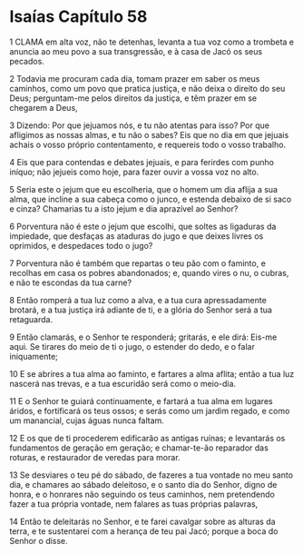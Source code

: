 # Isaías Capítulo 58

1	CLAMA em alta voz, não te detenhas, levanta a tua voz como a trombeta e anuncia ao meu povo a sua transgressão, e à casa de Jacó os seus pecados.

2	Todavia me procuram cada dia, tomam prazer em saber os meus caminhos, como um povo que pratica justiça, e não deixa o direito do seu Deus; perguntam-me pelos direitos da justiça, e têm prazer em se chegarem a Deus,

3	Dizendo: Por que jejuamos nós, e tu não atentas para isso? Por que afligimos as nossas almas, e tu não o sabes? Eis que no dia em que jejuais achais o vosso próprio contentamento, e requereis todo o vosso trabalho.

4	Eis que para contendas e debates jejuais, e para ferirdes com punho iníquo; não jejueis como hoje, para fazer ouvir a vossa voz no alto.

5	Seria este o jejum que eu escolheria, que o homem um dia aflija a sua alma, que incline a sua cabeça como o junco, e estenda debaixo de si saco e cinza? Chamarias tu a isto jejum e dia aprazível ao Senhor?

6	Porventura não é este o jejum que escolhi, que soltes as ligaduras da impiedade, que desfaças as ataduras do jugo e que deixes livres os oprimidos, e despedaces todo o jugo?

7	Porventura não é também que repartas o teu pão com o faminto, e recolhas em casa os pobres abandonados; e, quando vires o nu, o cubras, e não te escondas da tua carne?

8	Então romperá a tua luz como a alva, e a tua cura apressadamente brotará, e a tua justiça irá adiante de ti, e a glória do Senhor será a tua retaguarda.

9	Então clamarás, e o Senhor te responderá; gritarás, e ele dirá: Eis-me aqui. Se tirares do meio de ti o jugo, o estender do dedo, e o falar iniquamente;

10	E se abrires a tua alma ao faminto, e fartares a alma aflita; então a tua luz nascerá nas trevas, e a tua escuridão será como o meio-dia.

11	E o Senhor te guiará continuamente, e fartará a tua alma em lugares áridos, e fortificará os teus ossos; e serás como um jardim regado, e como um manancial, cujas águas nunca faltam.

12	E os que de ti procederem edificarão as antigas ruínas; e levantarás os fundamentos de geração em geração; e chamar-te-ão reparador das roturas, e restaurador de veredas para morar.

13	Se desviares o teu pé do sábado, de fazeres a tua vontade no meu santo dia, e chamares ao sábado deleitoso, e o santo dia do Senhor, digno de honra, e o honrares não seguindo os teus caminhos, nem pretendendo fazer a tua própria vontade, nem falares as tuas próprias palavras,

14	Então te deleitarás no Senhor, e te farei cavalgar sobre as alturas da terra, e te sustentarei com a herança de teu pai Jacó; porque a boca do Senhor o disse.

